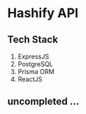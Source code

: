 # Hashify API

## Tech Stack

1. ExpressJS
2. PostgreSQL
3. Prisma ORM
4. ReactJS

## uncompleted ...
